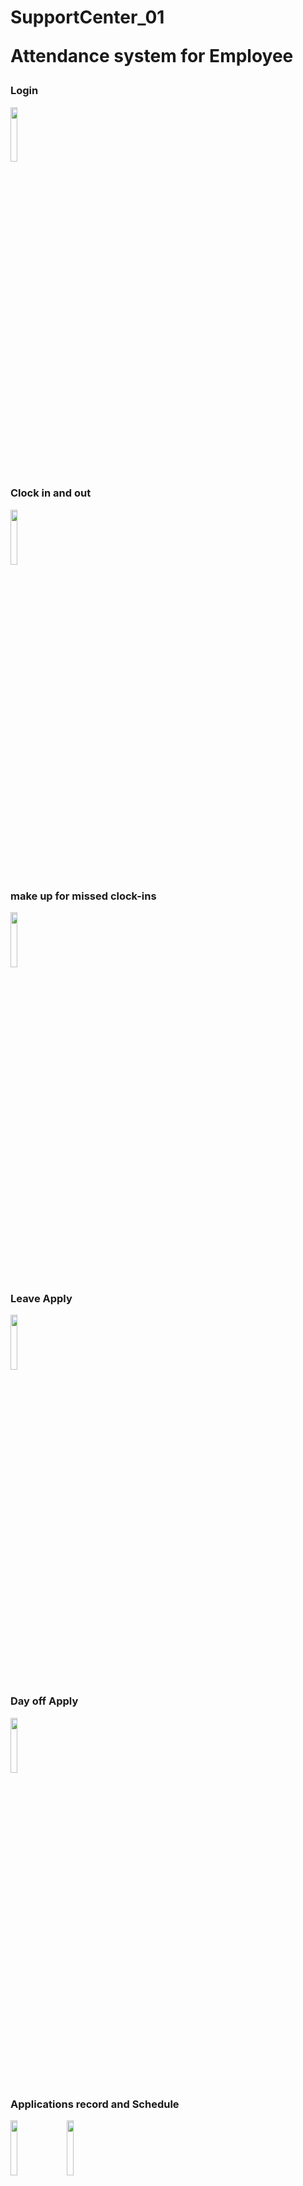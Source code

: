 # SupportCenter_01<p>Attendance system for Employee</p>

<h3>Login</h3>
<img src="https://user-images.githubusercontent.com/121853769/223677517-ea0ec0c2-98f8-4c91-98a9-9b19b39ab612.gif" width=15% height=15%>

<h3>Clock in and out</h3>
<img src="https://user-images.githubusercontent.com/121853769/223675217-1c384798-0032-4128-bb58-5e4626e39cd2.gif" width=15% height=15%>

<h3>make up for missed clock-ins</h3>
<img src="https://user-images.githubusercontent.com/121853769/223675246-8ea87f10-537f-4052-a69b-f814a45e739d.gif" width=15% height=15%>

<h3>Leave Apply</h3>
<img src="https://user-images.githubusercontent.com/121853769/223675262-318f7dc7-f73b-41d1-bc30-df35db6e00ef.gif" width=15% height=15%>

<h3>Day off Apply</h3>
<img src="https://user-images.githubusercontent.com/121853769/223675253-3653d64c-1471-4f71-aeac-0471a7802188.gif" width=15% height=15%>

<h3>Applications record and Schedule</h3>

<img src="https://user-images.githubusercontent.com/121853769/223675274-3400b9e4-6379-4b00-b511-a7b53d472ace.gif" width=15% height=15%>&emsp;<img src="https://user-images.githubusercontent.com/121853769/223675272-86e3251b-4a45-4362-92f7-19374516beee.gif" width=15% height=15%>

<h3>functional graph</h3>
<img src="https://user-images.githubusercontent.com/121853769/223656059-0ea07176-b4bf-4ce0-8299-2063c08e99ba.jpg" width=50% height=50%>

Android<br>
Emulator：Pixel 4 API 30<br>
Machine test：Pixel 4A Android 13 <br>
Programming language：Java<br>
Database：FireBase Realtime Database/FireBase Authentication<br>
